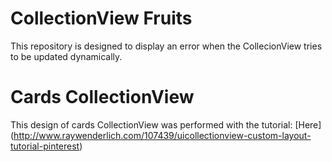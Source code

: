 # CollectionView Fruits

This repository is designed to display an error when the CollecionView tries to be updated dynamically.

# Cards CollectionView

This design of cards CollectionView was performed with the tutorial: [Here] (http://www.raywenderlich.com/107439/uicollectionview-custom-layout-tutorial-pinterest)
